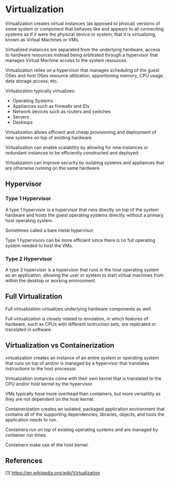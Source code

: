 # Virtualization

Virtualization creates virtual instances (as apposed to phsical) versions of some system or component that behaves like and appears to all connecting systems as if it were the physical device or system, that it is virtualizing, known as Virtual Machines or VMs.

Virtualized instances are separated from the underlying hardware, access to hardware resources instead being arbitrated through a hypervisor that manages Virtual Machine access to the system resources.

Virtualization relies on a hypervisor that manages scheduling of the guest OSes and host OSes resource utilization, apportioning memory, CPU usage, data storage access, etc.

Virtualization typically virtualizes:

* Operating Systems
* Appliances such as firewalls and IDs
* Network devices such as routers and switches
* Servers
* Desktops

Virtualization allows efficient and cheap provisioning and deployment of new systems on top of existing hardware.

Virtualization can enable scalability by allowing for new instances or redundant instances to be efficiently constructed and deployed.

Virtualization can improve security by isolating systems and appliances that are otherwise running on the same hardware.

## Hypervisor

### Type 1 Hypervisor

A type 1 hypervisor is a hypervisor that runs directly on top of the system hardware and hosts the guest operating systems directly, without a primary host operating system.

Sometimes called a bare metal hypervisor.

Type 1 hypervisors can be more efficient since there is no full operating system needed to host the VMs.

### Type 2 Hypervisor

A type 2 hypervisor is a hypervisor that runs in the host operating system as an application, allowing the user or system to start virtual machines from within the desktop or working environment.

## Full Virtualization

Full virtualization virtualizes underlying hardware components as well.

Full virtualization is closely related to emulation, in which features of hardware, such as CPUs with different isntruction sets, are replicated or translated in software.

## Virtualization vs Containerization

virtualization creates an instance of an entire system or operating system that runs on top of and/or is managed by a hypervisor that translates instructions to the host processor.

Virtualization instances come with their own kernel that is translated to the CPU and/or host kernel by the hypervisor.

VMs typically have more overhead than containers, but more versatility as they are not dependent on the host kernel.

Containerization creates an isolated, packaged application environment that contains all of the supporting dependencies, libraries, objects, and tools the application needs to run.

Containers run on top of existing operating systems and are managed by container run times.

Containers make use of the host kernel. 

## References

[1] https://en.wikipedia.org/wiki/Virtualization